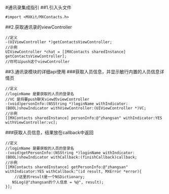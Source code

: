 #通讯录集成指引
##1.引入头文件
```objc
#import <MXKit/MXContacts.h>
```
##2.获取通讯录的viewController
```objc
//定义
-(UIViewController *)getContactsViewController;
//示例
UIViewController *chat = [[MXContacts sharedInstance] getContactsViewController];
//你可以push这个viewController
```
##3.通讯录模块的详细api使用
###获取人员信息，并显示敏行内置的人员信息详情页
```objc
//定义
//loginName 是要获取的人员的登录名
//VC 是将要push聊天view的viewController
-(void)personInfo:(NSString *)loginName withIndicator:(BOOL)showIndicator withViewController:(UIViewController *)VC;
//示例
[[MXContacts sharedInstance] personInfo:@"zhangsan" withIndicator:YES withViewController:vc];
```
###获取人员信息，结果放在callback中返回
```objc
//定义
//loginName 是要获取的人员的登录名
-(void)getPersonInfo:(NSString *)loginName withIndicator:(BOOL)showIndicator withCallback:(finishCallback)callback;
//示例
[[MXContacts sharedInstance] getPersonInfo:@"zhangsan" withIndicator:YES withCallback:^(id result, MXError *error){
	//这里的result是一个NSDictionary;
   NSLog(@"zhangsan的个人信息 = %@", result);
}];
```
